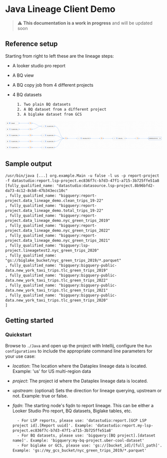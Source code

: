 # Java Lineage Client Demo

> :warning: **This documentation is a work in progress** and will be updated soon

## Reference setup
Starting from right to left these are the lineage steps:
* A looker studio pro report
* A BQ view
* A BQ copy job from 4 different projects
* 4 BQ datasets
        
        1. Two plain BQ datasets
        2. A BQ dataset from a different project
        3. A biglake dataset from GCS
 
![Lineage demo setup](./docs/images/Lineage%20demo.png)

## Sample output
```
/usr/bin/java [...] org.example.Main -u false -l us -p report-project -f datastudio:report.lsp-project.ec836f7c-b7d3-47f1-a715-3b725ffe51a8
[fully_qualified_name: "datastudio:datasource.lsp-project.8b96bfd2-da73-4c12-8cb8-47b343ecc10c"
, fully_qualified_name: "bigquery:report-project.data_lineage_demo.clean_trips_19-22"
, fully_qualified_name: "bigquery:report-project.data_lineage_demo.total_trips_19-22"
, fully_qualified_name: "bigquery:report-project.data_lineage_demo.nyc_green_trips_2019"
, fully_qualified_name: "bigquery:report-project.data_lineage_demo.nyc_green_trips_2022"
, fully_qualified_name: "bigquery:report-project.data_lineage_demo.nyc_green_trips_2021"
, fully_qualified_name: "bigquery:lsp-project.lineagetest2.nyc_green_trips_2020"
, fully_qualified_name: "gs://biglake_bucket/nyc_green_trips_2019/*.parquet"
, fully_qualified_name: "bigquery:bigquery-public-data.new_york_taxi_trips.tlc_green_trips_2019"
, fully_qualified_name: "bigquery:bigquery-public-data.new_york_taxi_trips.tlc_green_trips_2022"
, fully_qualified_name: "bigquery:bigquery-public-data.new_york_taxi_trips.tlc_green_trips_2021"
, fully_qualified_name: "bigquery:bigquery-public-data.new_york_taxi_trips.tlc_green_trips_2020"
]
```

## Getting started
### Quickstart
Browse to `./Java` and open up the project with Intellij, configure the `Run configurations` to include the appropriate command line parameters for your use case:
- *location*: The location where the Dataplex lineage data is located. Example: 'us' for US multi-region data
- *project*: The project id where the Dataplex lineage data is located.
- *upstream*: (optional) Sets the direction for lineage querying, upstream or not. Example: true or false.
- *fqdn*: The starting node's fqdn to report lineage. This can be either a Looker Studio Pro report, BQ datasets, Biglake tables, etc.

        - For LSP reports, please use: 'datastudio:report.[GCP LSP project id].[Report uuid]'. Example: 'datastudio:report.my-lsp-project.ec836f7c-b7d3-47f1-a715-3b725ffe51a8'
        - For BQ datasets, please use: 'bigquery:[BQ project].[dataset name]'. Example: 'bigquery:my-bq-project.uber-cool-dataset'
        - For biglake or GCS, please use: 'gs://[bucket_id]/[full_path]'. Example: 'gs://my_gcs_bucket/nyc_green_trips_2019/*.parquet'